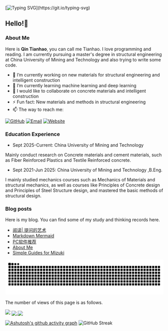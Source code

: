 [![Typing SVG](https://readme-typing-svg.demolab.com?font=Merriweather&pause=1000&center=true&vCenter=true&width=1000&lines=Welcome+to+Tianhao's+GitHub!)](https://git.io/typing-svg)
## Hello!🙂
### About Me
Here is **Qin Tianhao**, you can call me Tianhao. I love programming and reading. I am currently pursuing a master's degree in structural engineering at China University of Mining and Technology and also trying to write some code.

- 🔭 I’m currently working on new materials for structural engineering and intelligent construction
- 🌱 I’m currently learning machine learning and deep learning
- 👯 I would like to collaborate on concrete materials and intelligent construction
- ⚡ Fun fact: New materials and methods in structural engineering
- 📫 The way to reach me:

[![GitHub](https://img.shields.io/badge/GitHub-181717?style=for-the-badge&logo=github&logoColor=white)](https://github.com/QTH1225)
[![Email](https://img.shields.io/badge/Email-D14836?style=for-the-badge&logo=gmail&logoColor=white)](mailto:1340356343@qq.com)
[![Website](https://img.shields.io/badge/Blog-0088CC?style=for-the-badge&logo=google-chrome&logoColor=white)](https://qintianhao.com)

### Education Experience
- Sept 2025-Current: China University of Mining and Technology

Mainly conduct research on Concrete materials and cement materials, such as Fiber Reinforced Plastics and Textile Reinforced concrete.

- Sept 2021-Jun 2025: China University of Mining and Technology ,B.Eng.

I mainly studied mechanics courses such as Mechanics of Materials and structural mechanics, as well as courses like Principles of Concrete design and Principles of Steel Structure design, and mastered the basic methods of structural design.

### Blog posts
Here is my blog. You can find some of my study and thinking records here.
<!-- BLOG-POST-LIST:START -->
- [阅读| 提问的艺术](https://qintianhao.com/posts/reading-the-art-of-question/)
- [Markdown Mermaid](https://qintianhao.com/posts/markdown-mermaid/)
- [PC软件推荐](https://qintianhao.com/posts/recommand-of-pc-softwares/)
- [About Me](https://qintianhao.com/posts/about-me/)
- [Simple Guides for Mizuki](https://qintianhao.com/posts/simple-guides-for-mizuki/)
<!-- BLOG-POST-LIST:END -->

<picture>  <source media="(prefers-color-scheme: dark)" srcset="https://raw.githubusercontent.com/QTH1225/QTH1225/output/github-contribution-grid-snake-dark.svg">  <source media="(prefers-color-scheme: light)" srcset="https://raw.githubusercontent.com/QTH1225/QTH1225/output/github-contribution-grid-snake.svg">  <img alt="github contribution grid snake animation" src="https://raw.githubusercontent.com/QTH1225/QTH1225/output/github-contribution-grid-snake.svg"> </picture>

The number of views of this page is as follows.

<img src="https://count.getloli.com/@QTH1225?theme=moebooru"/>

<a href="https://github.com/anuraghazra/github-readme-stats">
  <img height=200 align="center" src="https://github-readme-stats.vercel.app/api?username=QTH1225&show_icons=true&theme=transparent" />
</a>
<a href="https://github.com/anuraghazra/convoychat">
  <img height=200 align="center" src="https://github-readme-stats.vercel.app/api/top-langs?username=QTH1225&layout=donut&langs_count=5&card_width=320&theme=transparent" />
</a>


[![Ashutosh's github activity graph](https://github-readme-activity-graph.vercel.app/graph?username=QTH1225&theme=github-compact)](https://github.com/ashutosh00710/github-readme-activity-graph)
![GitHub Streak](https://streak-stats.demolab.com/?user=QTH1225&theme=dark)


<!--
**QTH1225/QTH1225** is a ✨ _special_ ✨ repository because its `README.md` (this file) appears on your GitHub profile.

Here are some ideas to get you started:

- 🔭 I’m currently working on ...
- 🌱 I’m currently learning ...
- 👯 I’m looking to collaborate on ...
- 🤔 I’m looking for help with ...
- 💬 Ask me about ...
- 📫 How to reach me: ...
- 😄 Pronouns: ...
- ⚡ Fun fact: ...
-->
